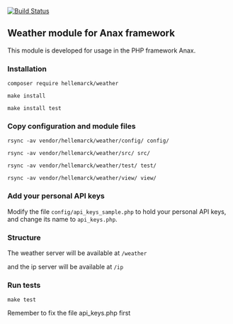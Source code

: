 [![Build Status](https://travis-ci.com/hellemarck/ramverk1-weather_module.svg?branch=main)](https://travis-ci.com/hellemarck/ramverk1-weather_module)

## Weather module for Anax framework

This module is developed for usage in the PHP framework Anax.

### Installation

`composer require hellemarck/weather`

`make install`

`make install test`

### Copy configuration and module files

`rsync -av vendor/hellemarck/weather/config/ config/`

`rsync -av vendor/hellemarck/weather/src/ src/`

`rsync -av vendor/hellemarck/weather/test/ test/`

`rsync -av vendor/hellemarck/weather/view/ view/`

### Add your personal API keys

Modify the file `config/api_keys_sample.php` to hold your personal API keys, and change its name to `api_keys.php`.

### Structure

The weather server will be available at `/weather`

and the ip server will be available at `/ip`

### Run tests

`make test`

Remember to fix the file api_keys.php first
